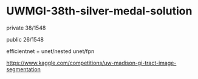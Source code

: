 # UWMGI-38th-silver-medal-solution

private 38/1548

public 26/1548

efficientnet + unet/nested unet/fpn

https://www.kaggle.com/competitions/uw-madison-gi-tract-image-segmentation
